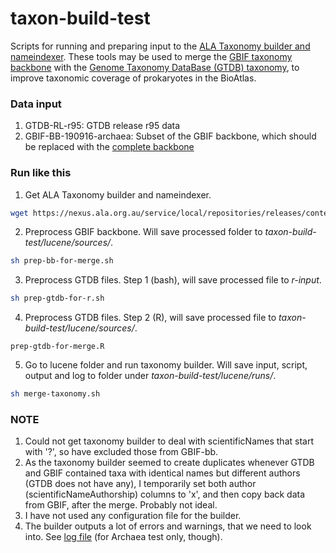 # taxon-build-test
Scripts for running and preparing input to the [ALA Taxonomy builder and nameindexer](https://github.com/AtlasOfLivingAustralia/documentation/wiki/A-Guide-to-Getting-Names-into-the-ALA). These tools may be used to merge the [GBIF taxonomy backbone](https://www.gbif.org/dataset/d7dddbf4-2cf0-4f39-9b2a-bb099caae36c) with the [Genome Taxonomy DataBase (GTDB) taxonomy](https://gtdb.ecogenomic.org/about), to improve taxonomic coverage of prokaryotes in the BioAtlas.
### Data input
1. GTDB-RL-r95: GTDB release r95 data
2. GBIF-BB-190916-archaea: Subset of the GBIF backbone, which should be replaced with the [complete backbone](https://hosted-datasets.gbif.org/datasets/backbone/backbone-current.zip)
### Run like this
1. Get ALA Taxonomy builder and nameindexer.
```bash
wget https://nexus.ala.org.au/service/local/repositories/releases/content/au/org/ala/ala-name-matching/3.4/ala-name-matching-3.4.jar
```
2. Preprocess GBIF backbone. Will save processed folder to *taxon-build-test/lucene/sources/*.
```bash
sh prep-bb-for-merge.sh
```
3. Preprocess GTDB files. Step 1 (bash), will save processed file to *r-input*.
```bash
sh prep-gtdb-for-r.sh
```
4. Preprocess GTDB files. Step 2 (R), will save processed file to *taxon-build-test/lucene/sources/*.
```
prep-gtdb-for-merge.R
```
5. Go to lucene folder and run taxonomy builder. Will save input, script, output and log to folder under *taxon-build-test/lucene/runs/*.
```bash
sh merge-taxonomy.sh
```
### NOTE
1. Could not get taxonomy builder to deal with scientificNames that start with '?', so have excluded those from GBIF-bb.
2. As the taxonomy builder seemed to create duplicates whenever GTDB and GBIF contained taxa with identical names but different authors (GTDB does not have any), I temporarily set both author (scientificNameAuthorship) columns to 'x', and then copy back data from GBIF, after the merge. Probably not ideal.
3. I have not used any configuration file for the builder.
4. The builder outputs a lot of errors and warnings, that we need to look into. See [log file](https://github.com/biodiversitydata-se/taxon-build-test/blob/master/lucene/runs/201013-135546-gtdb-gbif-bb/run.log) (for Archaea test only, though).
